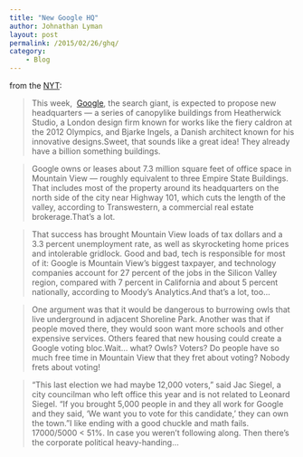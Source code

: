 ```yaml
---
title: "New Google HQ"
author: Johnathan Lyman
layout: post
permalink: /2015/02/26/ghq/
category:
    - Blog
---
```


from the [NYT](http://www.nytimes.com/2015/02/26/technology/google-plans-new-headquarters-and-a-city-fears-being-overrun.html?_r=0):

> This week,&nbsp; [Google](http://topics.nytimes.com/top/news/business/companies/google_inc/index.html?inline=nyt-org "More information about Google Inc."), the search giant, is expected to propose new headquarters — a series of canopylike buildings from Heatherwick Studio, a London design firm known for works like the fiery caldron at the 2012 Olympics, and Bjarke Ingels, a Danish architect known for his innovative designs.Sweet, that sounds like a great idea! They already have a billion something buildings.

> Google owns or leases about 7.3 million square feet of office space in Mountain View — roughly equivalent to three Empire State Buildings. That includes most of the property around its headquarters on the north side of the city near Highway 101, which cuts the length of the valley, according to Transwestern, a commercial real estate brokerage.That’s a lot.

> That success has brought Mountain View loads of tax dollars and a 3.3 percent unemployment rate, as well as skyrocketing home prices and intolerable gridlock. Good and bad, tech is responsible for most of it: Google is Mountain View’s biggest taxpayer, and technology companies account for 27 percent of the jobs in the Silicon Valley region, compared with 7 percent in California and about 5 percent nationally, according to Moody’s Analytics.And that’s a lot, too…

> One argument was that it would be dangerous to burrowing owls that live underground in adjacent Shoreline Park. Another was that if people moved there, they would soon want more schools and other expensive services. Others feared that new housing could create a Google voting bloc.Wait… what? Owls? Voters? Do people have so much free time in Mountain View that they fret about voting? Nobody frets about voting!

> “This last election we had maybe 12,000 voters,” said Jac Siegel, a city councilman who left office this year and is not related to Leonard Siegel. “If you brought 5,000 people in and they all work for Google and they said, ‘We want you to vote for this candidate,’ they can own the town.”I like ending with a good chuckle and math fails. 17000/5000 \< 51%. In case you weren’t following along. Then there’s the corporate political heavy-handing…

